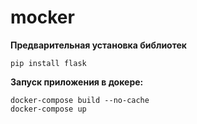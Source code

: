 # mocker

**Предварительная установка библиотек**
```
pip install flask
```
**Запуск приложения в докере:**
```
docker-compose build --no-cache
docker-compose up
```
